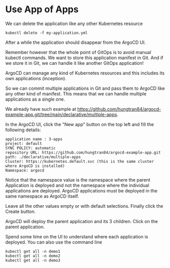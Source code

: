 # Use App of Apps
We can delete the application like any other Kubernetes resource

```
kubectl delete -f my-application.yml
```

After a while the application should disappear from the ArgoCD UI.

Remember however that the whole point of GitOps is to avoid manual kubectl commands. We want to store this application manifest in Git. And if we store it in Git, we can handle it like another GitOps application!

ArgoCD can manage any kind of Kubernetes resources and this includes its own applications (inception).

So we can commit multiple applications in Git and pass them to ArgoCD like any other kind of manifest. This means that we can handle multiple applications as a single one.

We already have such example at https://github.com/hungtran84/argocd-example-app.git/tree/main/declarative/multiple-apps.

In the ArgoCD UI, click the "New app" button on the top left and fill the following details:

```t
application name : 3-apps
project: default
SYNC POLICY: automatic
repository URL: https://github.com/hungtran84/argocd-example-app.git
path: ./declarative/multiple-apps
Cluster: https://kubernetes.default.svc (this is the same cluster where ArgoCD is installed)
Namespace: argocd
```

Notice that the namespace value is the namespace where the parent Application is deployed and not the namespace where the individual applications are deployed. ArgoCD applications must be deployed in the same namespace as ArgoCD itself.

Leave all the other values empty or with default selections. Finally click the Create button.

ArgoCD will deploy the parent application and its 3 children. Click on the parent application.

Spend some time on the UI to understand where each application is deployed. You can also use the command line
```
kubectl get all -n demo1
kubectl get all -n demo2
kubectl get all -n demo3
```

